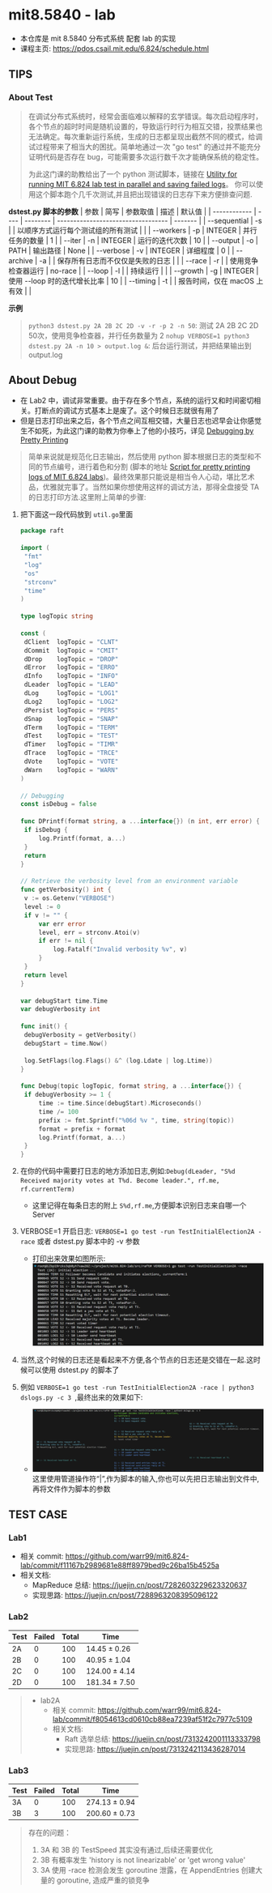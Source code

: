 # mit8.5840 - lab
* 本仓库是 mit 8.5840 分布式系统 配套 lab 的实现
* 课程主页: https://pdos.csail.mit.edu/6.824/schedule.html
  
## TIPS
### About Test

> 在调试分布式系统时，经常会面临难以解释的玄学错误。每次启动程序时，各个节点的超时时间是随机设置的，导致运行时行为相互交错，投票结果也无法确定。每次重新运行系统，生成的日志都呈现出截然不同的模式，给调试过程带来了相当大的困扰。简单地通过一次 "go test" 的通过并不能充分证明代码是否存在 bug，可能需要多次运行数千次才能确保系统的稳定性。
>
> 为此这门课的助教给出了一个 python 测试脚本，链接在 [Utility for running MIT 6.824 lab test in parallel and saving failed logs](https://gist.github.com/JJGO/0d73540ef7cc2f066cb535156b7cbdab)。
> 你可以使用这个脚本跑个几千次测试,并且把出现错误的日志存下来方便排查问题.

**dstest.py 脚本的参数**
| 参数         | 简写 | 参数取值 | 描述                               | 默认值  |
| ------------ | ---- | -------- | ---------------------------------- | ------- |
| --sequential | -s   |          | 以顺序方式运行每个测试组的所有测试 |         |
| --workers    | -p   | INTEGER  | 并行任务的数量                     | 1       |
| --iter       | -n   | INTEGER  | 运行的迭代次数                     | 10      |
| --output     | -o   | PATH     | 输出路径                           | None    |
| --verbose    | -v   | INTEGER  | 详细程度                           | 0       |
| --archive    | -a   |          | 保存所有日志而不仅仅是失败的日志   |         |
| --race       | -r   |          | 使用竞争检查器运行                 | no-race |
| --loop       | -l   |          | 持续运行                           |         |
| --growth     | -g   | INTEGER  | 使用 --loop 时的迭代增长比率       | 10      |
| --timing     | -t   |          | 报告时间，仅在 macOS 上有效        |         |

 **示例**
> `python3 dstest.py 2A 2B 2C 2D -v -r -p 2 -n 50`: 测试 2A 2B 2C 2D 50次，使用竞争检查器，并行任务数量为 2
> `nohup VERBOSE=1 python3 dstest.py 2A -n 10 > output.log &`: 后台运行测试，并把结果输出到output.log

## About Debug

* 在 Lab2 中，调试非常重要。由于存在多个节点，系统的运行又和时间密切相关。打断点的调试方式基本上是废了。这个时候日志就很有用了
* 但是日志打印出来之后，各个节点之间互相交错，大量日志也迟早会让你感觉生不如死，为此这门课的助教为你奉上了他的小技巧，详见 [Debugging by Pretty Printing](https://blog.josejg.com/debugging-pretty/)

> 简单来说就是规范化日志输出，然后使用 python 脚本根据日志的类型和不同的节点编号，进行着色和分割 (脚本的地址 [Script for pretty printing logs of MIT 6.824 labs](https://gist.github.com/JJGO/e64c0e8aedb5d464b5f79d3b12197338))。最终效果那只能说是相当令人心动，堪比艺术品，优雅就完事了。当然如果你想使用这样的调试方法，那得全盘接受 TA 的日志打印方法.这里附上简单的步骤:

1. 把下面这一段代码放到 `util.go`里面

   ```go
   package raft
   
   import (
   	"fmt"
   	"log"
   	"os"
   	"strconv"
   	"time"
   )
   
   type logTopic string
   
   const (
   	dClient  logTopic = "CLNT"
   	dCommit  logTopic = "CMIT"
   	dDrop    logTopic = "DROP"
   	dError   logTopic = "ERRO"
   	dInfo    logTopic = "INFO"
   	dLeader  logTopic = "LEAD"
   	dLog     logTopic = "LOG1"
   	dLog2    logTopic = "LOG2"
   	dPersist logTopic = "PERS"
   	dSnap    logTopic = "SNAP"
   	dTerm    logTopic = "TERM"
   	dTest    logTopic = "TEST"
   	dTimer   logTopic = "TIMR"
   	dTrace   logTopic = "TRCE"
   	dVote    logTopic = "VOTE"
   	dWarn    logTopic = "WARN"
   )
   
   // Debugging
   const isDebug = false
   
   func DPrintf(format string, a ...interface{}) (n int, err error) {
   	if isDebug {
   		log.Printf(format, a...)
   	}
   	return
   }
   
   // Retrieve the verbosity level from an environment variable
   func getVerbosity() int {
   	v := os.Getenv("VERBOSE")
   	level := 0
   	if v != "" {
   		var err error
   		level, err = strconv.Atoi(v)
   		if err != nil {
   			log.Fatalf("Invalid verbosity %v", v)
   		}
   	}
   	return level
   }
   
   var debugStart time.Time
   var debugVerbosity int
   
   func init() {
   	debugVerbosity = getVerbosity()
   	debugStart = time.Now()
   
   	log.SetFlags(log.Flags() &^ (log.Ldate | log.Ltime))
   }
   
   func Debug(topic logTopic, format string, a ...interface{}) {
   	if debugVerbosity >= 1 {
   		time := time.Since(debugStart).Microseconds()
   		time /= 100
   		prefix := fmt.Sprintf("%06d %v ", time, string(topic))
   		format = prefix + format
   		log.Printf(format, a...)
   	}
   }
   ```

2. 在你的代码中需要打日志的地方添加日志,例如:`Debug(dLeader, "S%d Received majority votes at T%d. Become leader.", rf.me, rf.currentTerm)`

   * 这里记得在每条日志的附上 `S%d,rf.me`,方便脚本识别日志来自哪一个 Server

3. VERBOSE=1 开启日志: `VERBOSE=1 go test -run TestInitialElection2A -race` 或者 dstest.py 脚本中的 -v 参数

   * 打印出来效果如图所示:
     ![normal_log](./image/normal_log.png)

4. 当然,这个时候的日志还是看起来不方便,各个节点的日志还是交错在一起.这时候可以使用 dstest.py 的脚本了

5. 例如 `VERBOSE=1 go test -run TestInitialElection2A -race | python3 dslogs.py -c 3 `,最终出来的效果如下:
   * ![dslog](./image/dslog.png)
     这里使用管道操作符“|”,作为脚本的输入,你也可以先把日志输出到文件中,再将文件作为脚本的参数

## TEST CASE

### Lab1

* 相关 commit: https://github.com/warr99/mit6.824-lab/commit/f11167b2989681e88ff8979bed9c26ba15b4525a
* 相关文档:
	* MapReduce 总结: https://juejin.cn/post/7282603229623320637
	* 实现思路: https://juejin.cn/post/7288963208395096122

### Lab2
|Test |Failed | Total |          Time|
| ---- | ---- | ---- | ---|
| 2A   |      0 |   100 |  14.45 ± 0.26 |
| 2B   |      0 |   100 |  40.95 ± 1.04 |
| 2C   |      0 |   100 | 124.00 ± 4.14 |
| 2D   |      0 |   100 | 181.34 ± 7.50 |

> * lab2A
>   * 相关 commit: https://github.com/warr99/mit6.824-lab/commit/f8054613cd0610cb88ea7239af51f2c7977c5109
>   * 相关文档:
>     * Raft 选举总结: https://juejin.cn/post/7313242001113333798
>     * 实现思路: https://juejin.cn/post/7313242113436287014

### Lab3
|Test |Failed | Total |          Time|
| ---- | ---- | ---- | ---|
| 3A   |      0 |   100 |  274.13 ± 0.94 |
| 3B   |      3 |   100 |  200.60 ± 0.73 |

> 存在的问题：
> 1. 3A 和 3B 的 TestSpeed 其实没有通过,后续还需要优化
> 2. 3B 有概率发生 'history is not linearizable' or 'get wrong value'
> 3. 3A 使用 -race 检测会发生 goroutine 泄露，在 AppendEntries 创建大量的 goroutine, 造成严重的锁竞争